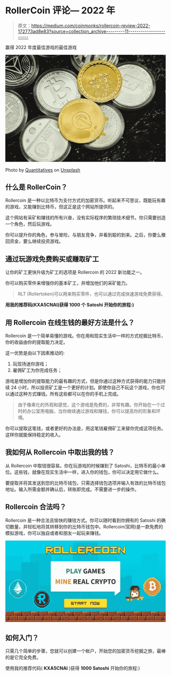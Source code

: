 # RollerCoin 评论— 2022 年

> 原文：<https://medium.com/coinmonks/rollercoin-review-2022-172773ad8e83?source=collection_archive---------11----------------------->

赢得 2022 年度最佳游戏的最佳游戏

![](img/b0c5d56c50b01e605cb794a2c4c16dc5.png)

Photo by [Quantitatives](https://unsplash.com/@quantitatives?utm_source=medium&utm_medium=referral) on [Unsplash](https://unsplash.com?utm_source=medium&utm_medium=referral)

## 什么是 RollerCoin？

Rollercoin 是一种以比特币为支付方式的加密货币。听起来不可思议，既能玩有趣的游戏，又能赚到比特币，但这正是这个网站所提供的。

这个网站有采矿和赚钱的所有兴奋，没有实际程序的繁琐技术细节。你只需要创造一个角色，然后玩游戏。

你可以提升你的角色，参与冒险，与朋友竞争，并看到聪的到来。之后，你要么撤回资金，要么继续投资游戏。

## 通过玩游戏免费购买或赚取矿工

让你的矿工更快升级为矿工的选项是 Rollercoin 的 2022 新功能之一。

你可以购买零件来增强你的基本矿工，并增加他们的采矿能力。

> RLT (Rollertoken)可以用来购买零件，也可以通过完成快速游戏免费获得。

**用我的推荐码(KXA5CNAI)获得 1000 个 Satoshi 开始你的旅程:)**

## 用 Rollercoin 在线生钱的最好方法是什么？

Rollercoin 是一个简单易懂的游戏。你在用和现实生活中一样的方式挖掘比特币，你的收益由你的提取能力决定。

这一优势是由以下因素推动的:

1.  玩现场迷你游戏；
2.  雇佣矿工为你完成任务；

游戏是增加你的提取能力的最有趣的方式，但是你通过这种方式获得的能力只能持续 24 小时，所以投资矿工是一个更好的计划。即使你自己不玩这个游戏，你也可以通过这种方式赚钱。所有这些都可以在你的手机上完成。

> 由于像素化的外观和感觉，这个游戏是免费的，非常有趣。你开始在一个过时的办公室用电脑，当你继续通过游戏和赚钱，你可以提高你的形象和环境。

你可以提取这笔钱，或者更好的办法是，用这笔钱雇佣矿工来替你完成这项任务。这样你就能保持稳定的收入。

## 我如何从 Rollercoin 中取出我的钱？

从 Rollercoin 中取钱很容易。你在玩游戏的时候赚到了 Satoshi，比特币的最小单位。这些钱，就像在现实生活中一样，进入你的钱包，你可以决定用它做什么。

要提取并将其发送到您的比特币钱包，只需选择钱包选项并输入有效的比特币钱包地址。输入所需金额并确认后，转账即完成。不需要进一步的操作。

## Rollercoin 合法吗？

Rollercoin 是一种合法且愉快的赚钱方式。你可以随时看到你拥有的 Satoshi 的确切数量，并轻松地将其转移到你的比特币钱包中。Rollercoin(官网)是一款免费的模拟游戏，你可以独自或者和朋友一起玩来赚钱。

![](img/cfb445f73a692c738d448d2985ec9fe2.png)

## 如何入门？

只需几个简单的步骤，您就可以创建一个帐户，开始您的加密货币挖掘之旅，最棒的是它完全免费。

使用我的推荐代码( **KXA5CNAI** )获得 **1000 Satoshi** 开始你的旅程:)
